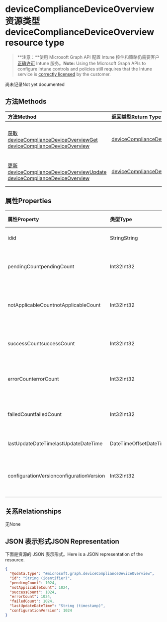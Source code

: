 # <a name="devicecompliancedeviceoverview-resource-type"></a><span data-ttu-id="4c9ef-101">deviceComplianceDeviceOverview 资源类型</span><span class="sxs-lookup"><span data-stu-id="4c9ef-101">deviceComplianceDeviceOverview resource type</span></span>

> <span data-ttu-id="4c9ef-102">**注意：**使用 Microsoft Graph API 配置 Intune 控件和策略仍需要客户[正确许可](https://go.microsoft.com/fwlink/?linkid=839381) Intune 服务。</span><span class="sxs-lookup"><span data-stu-id="4c9ef-102">**Note:** Using the Microsoft Graph APIs to configure Intune controls and policies still requires that the Intune service is [correctly licensed](https://go.microsoft.com/fwlink/?linkid=839381) by the customer.</span></span>

<span data-ttu-id="4c9ef-103">尚未记录</span><span class="sxs-lookup"><span data-stu-id="4c9ef-103">Not yet documented</span></span>
## <a name="methods"></a><span data-ttu-id="4c9ef-104">方法</span><span class="sxs-lookup"><span data-stu-id="4c9ef-104">Methods</span></span>
|<span data-ttu-id="4c9ef-105">方法</span><span class="sxs-lookup"><span data-stu-id="4c9ef-105">Method</span></span>|<span data-ttu-id="4c9ef-106">返回类型</span><span class="sxs-lookup"><span data-stu-id="4c9ef-106">Return Type</span></span>|<span data-ttu-id="4c9ef-107">说明</span><span class="sxs-lookup"><span data-stu-id="4c9ef-107">Description</span></span>|
|:---|:---|:---|
|[<span data-ttu-id="4c9ef-108">获取 deviceComplianceDeviceOverview</span><span class="sxs-lookup"><span data-stu-id="4c9ef-108">Get deviceComplianceDeviceOverview</span></span>](../api/intune_deviceconfig_devicecompliancedeviceoverview_get.md)|[<span data-ttu-id="4c9ef-109">deviceComplianceDeviceOverview</span><span class="sxs-lookup"><span data-stu-id="4c9ef-109">deviceComplianceDeviceOverview</span></span>](../resources/intune_deviceconfig_devicecompliancedeviceoverview.md)|<span data-ttu-id="4c9ef-110">读取 [deviceComplianceDeviceOverview](../resources/intune_deviceconfig_devicecompliancedeviceoverview.md) 对象的属性和关系。</span><span class="sxs-lookup"><span data-stu-id="4c9ef-110">Read properties and relationships of [plannerTaskDetails](../resources/intune_deviceconfig_devicecompliancedeviceoverview.md) object.</span></span>|
|[<span data-ttu-id="4c9ef-111">更新 deviceComplianceDeviceOverview</span><span class="sxs-lookup"><span data-stu-id="4c9ef-111">Update deviceComplianceDeviceOverview</span></span>](../api/intune_deviceconfig_devicecompliancedeviceoverview_update.md)|[<span data-ttu-id="4c9ef-112">deviceComplianceDeviceOverview</span><span class="sxs-lookup"><span data-stu-id="4c9ef-112">deviceComplianceDeviceOverview</span></span>](../resources/intune_deviceconfig_devicecompliancedeviceoverview.md)|<span data-ttu-id="4c9ef-113">更新 [deviceComplianceDeviceOverview](../resources/intune_deviceconfig_devicecompliancedeviceoverview.md) 对象的属性。</span><span class="sxs-lookup"><span data-stu-id="4c9ef-113">Update the properties of a [calendar](../resources/intune_deviceconfig_devicecompliancedeviceoverview.md) object.</span></span>|

## <a name="properties"></a><span data-ttu-id="4c9ef-114">属性</span><span class="sxs-lookup"><span data-stu-id="4c9ef-114">Properties</span></span>
|<span data-ttu-id="4c9ef-115">属性</span><span class="sxs-lookup"><span data-stu-id="4c9ef-115">Property</span></span>|<span data-ttu-id="4c9ef-116">类型</span><span class="sxs-lookup"><span data-stu-id="4c9ef-116">Type</span></span>|<span data-ttu-id="4c9ef-117">说明</span><span class="sxs-lookup"><span data-stu-id="4c9ef-117">Description</span></span>|
|:---|:---|:---|
|<span data-ttu-id="4c9ef-118">id</span><span class="sxs-lookup"><span data-stu-id="4c9ef-118">id</span></span>|<span data-ttu-id="4c9ef-119">String</span><span class="sxs-lookup"><span data-stu-id="4c9ef-119">String</span></span>|<span data-ttu-id="4c9ef-120">实体的键。</span><span class="sxs-lookup"><span data-stu-id="4c9ef-120">Key of the setting.</span></span>|
|<span data-ttu-id="4c9ef-121">pendingCount</span><span class="sxs-lookup"><span data-stu-id="4c9ef-121">pendingCount</span></span>|<span data-ttu-id="4c9ef-122">Int32</span><span class="sxs-lookup"><span data-stu-id="4c9ef-122">Int32</span></span>|<span data-ttu-id="4c9ef-123">待定设备的数量</span><span class="sxs-lookup"><span data-stu-id="4c9ef-123">Number of pending devices</span></span>|
|<span data-ttu-id="4c9ef-124">notApplicableCount</span><span class="sxs-lookup"><span data-stu-id="4c9ef-124">notApplicableCount</span></span>|<span data-ttu-id="4c9ef-125">Int32</span><span class="sxs-lookup"><span data-stu-id="4c9ef-125">Int32</span></span>|<span data-ttu-id="4c9ef-126">不适用设备的数量</span><span class="sxs-lookup"><span data-stu-id="4c9ef-126">Number of not applicable devices</span></span>|
|<span data-ttu-id="4c9ef-127">successCount</span><span class="sxs-lookup"><span data-stu-id="4c9ef-127">successCount</span></span>|<span data-ttu-id="4c9ef-128">Int32</span><span class="sxs-lookup"><span data-stu-id="4c9ef-128">Int32</span></span>|<span data-ttu-id="4c9ef-129">成功的设备数量</span><span class="sxs-lookup"><span data-stu-id="4c9ef-129">Number of succeeded devices</span></span>|
|<span data-ttu-id="4c9ef-130">errorCount</span><span class="sxs-lookup"><span data-stu-id="4c9ef-130">errorCount</span></span>|<span data-ttu-id="4c9ef-131">Int32</span><span class="sxs-lookup"><span data-stu-id="4c9ef-131">Int32</span></span>|<span data-ttu-id="4c9ef-132">错误设备的数量</span><span class="sxs-lookup"><span data-stu-id="4c9ef-132">Number of error devices</span></span>|
|<span data-ttu-id="4c9ef-133">failedCount</span><span class="sxs-lookup"><span data-stu-id="4c9ef-133">failedCount</span></span>|<span data-ttu-id="4c9ef-134">Int32</span><span class="sxs-lookup"><span data-stu-id="4c9ef-134">Int32</span></span>|<span data-ttu-id="4c9ef-135">失败的设备数量</span><span class="sxs-lookup"><span data-stu-id="4c9ef-135">Number of failed devices</span></span>|
|<span data-ttu-id="4c9ef-136">lastUpdateDateTime</span><span class="sxs-lookup"><span data-stu-id="4c9ef-136">lastUpdateDateTime</span></span>|<span data-ttu-id="4c9ef-137">DateTimeOffset</span><span class="sxs-lookup"><span data-stu-id="4c9ef-137">DateTimeOffset</span></span>|<span data-ttu-id="4c9ef-138">上次更新时间</span><span class="sxs-lookup"><span data-stu-id="4c9ef-138">Last update time</span></span>|
|<span data-ttu-id="4c9ef-139">configurationVersion</span><span class="sxs-lookup"><span data-stu-id="4c9ef-139">configurationVersion</span></span>|<span data-ttu-id="4c9ef-140">Int32</span><span class="sxs-lookup"><span data-stu-id="4c9ef-140">Int32</span></span>|<span data-ttu-id="4c9ef-141">用于此概述的策略版本</span><span class="sxs-lookup"><span data-stu-id="4c9ef-141">Version of the policy for that overview</span></span>|

## <a name="relationships"></a><span data-ttu-id="4c9ef-142">关系</span><span class="sxs-lookup"><span data-stu-id="4c9ef-142">Relationships</span></span>
<span data-ttu-id="4c9ef-143">无</span><span class="sxs-lookup"><span data-stu-id="4c9ef-143">None</span></span>
## <a name="json-representation"></a><span data-ttu-id="4c9ef-144">JSON 表示形式</span><span class="sxs-lookup"><span data-stu-id="4c9ef-144">JSON Representation</span></span>
<span data-ttu-id="4c9ef-145">下面是资源的 JSON 表示形式。</span><span class="sxs-lookup"><span data-stu-id="4c9ef-145">Here is a JSON representation of the resource.</span></span>
<!-- {
  "blockType": "resource",
  "keyProperty": "id",
  "@odata.type": "microsoft.graph.deviceComplianceDeviceOverview"
}
-->
``` json
{
  "@odata.type": "#microsoft.graph.deviceComplianceDeviceOverview",
  "id": "String (identifier)",
  "pendingCount": 1024,
  "notApplicableCount": 1024,
  "successCount": 1024,
  "errorCount": 1024,
  "failedCount": 1024,
  "lastUpdateDateTime": "String (timestamp)",
  "configurationVersion": 1024
}
```




